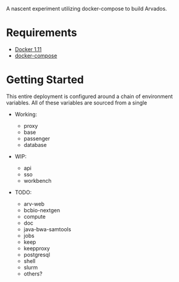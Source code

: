 A nascent experiment utilizing docker-compose to build Arvados.

# Requirements

- [Docker 1.11](https://docs.docker.com/engine/installation/)
- [docker-compose](https://docs.docker.com/compose/install/)

# Getting Started

This entire deployment is configured around a chain of environment variables.  All of these variables are sourced from a single 



- Working:
    - proxy
    - base
    - passenger
    - database

- WIP:
    - api
    - sso
    - workbench

- TODO:
    - arv-web
    - bcbio-nextgen
    - compute
    - doc
    - java-bwa-samtools
    - jobs
    - keep
    - keepproxy
    - postgresql
    - shell
    - slurm
    - others?
